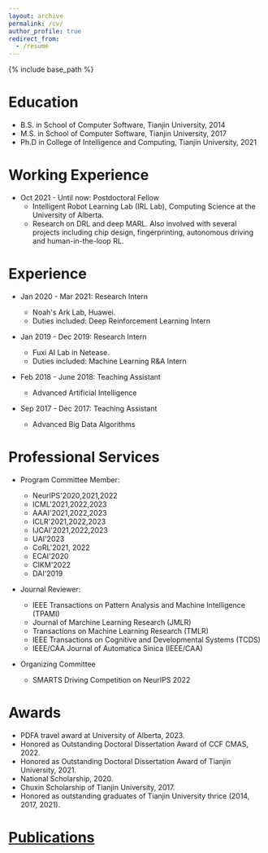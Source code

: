 ```yaml
---
layout: archive
permalink: /cv/
author_profile: true
redirect_from:
  - /resume
---
```


{% include base_path %}

Education
======
* B.S. in School of Computer Software, Tianjin University, 2014
* M.S. in School of Computer Software, Tianjin University, 2017
* Ph.D in College of Intelligence and Computing, Tianjin University, 2021 

Working Experience
======
* Oct 2021 - Until now: Postdoctoral Fellow 
  * Intelligent Robot Learning Lab (IRL Lab), Computing Science at the University of Alberta.
  * Research on DRL and deep MARL. Also involved with several projects including chip design, fingerprinting, autonomous driving and human-in-the-loop RL.


Experience
======
* Jan 2020 - Mar 2021: Research Intern
  * Noah's Ark Lab, Huawei.
  * Duties included: Deep Reinforcement Learning Intern
* Jan 2019 - Dec 2019: Research Intern
  * Fuxi AI Lab in Netease.
  * Duties included: Machine Learning R&A Intern

* Feb 2018 - June 2018: Teaching Assistant
  * Advanced Artificial Intelligence
* Sep 2017 - Dec 2017: Teaching Assistant
  * Advanced Big Data Algorithms



Professional Services
======  
* Program Committee Member: 
  * NeurIPS'2020,2021,2022
  * ICML'2021,2022,2023
  * AAAI'2021,2022,2023
  * ICLR'2021,2022,2023
  * IJCAI'2021,2022,2023
  * UAI'2023
  * CoRL'2021, 2022
  * ECAI'2020
  * CIKM'2022
  * DAI'2019

* Journal Reviewer: 
  * IEEE Transactions on Pattern Analysis and Machine Intelligence (TPAMI)
  * Journal of Marchine Learning Research (JMLR)
  * Transactions on Machine Learning Research (TMLR)
  * IEEE Transactions on Cognitive and Developmental Systems (TCDS)
  * IEEE/CAA Journal of Automatica Sinica (IEEE/CAA)
* Organizing Committee
  * SMARTS Driving Competition on NeurIPS 2022


Awards
======  
* PDFA travel award at University of Alberta, 2023.
* Honored as Outstanding Doctoral Dissertation Award of CCF CMAS, 2022. 
* Honored as Outstanding Doctoral Dissertation Award of Tianjin University, 2021. 
* National Scholarship, 2020.
* Chuxin Scholarship of Tianjin University, 2017.
* Honored as outstanding graduates of Tianjin University thrice (2014, 2017, 2021).

<a href="https://tianpeiyang.github.io/publications/">Publications</a>
======

 
